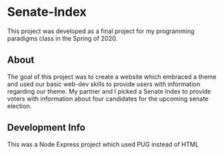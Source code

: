 # Senate-Index
This project was developed as a final project for my programming paradigms class in the Spring of 2020.

## About
The goal of this project was to create a website which embraced a theme and used our basic web-dev skills to provide users with information regarding our theme. My partner and I picked a Senate Index to provide voters with information about four candidates for the upcoming senate election.

## 

## Development Info
This was a Node Express project which used PUG instead of HTML
